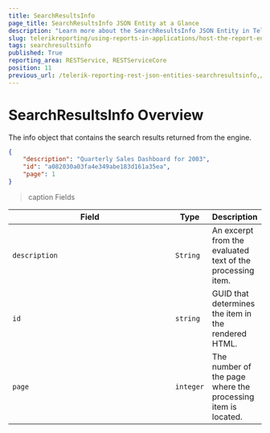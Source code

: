 ```yaml
---
title: SearchResultsInfo
page_title: SearchResultsInfo JSON Entity at a Glance
description: "Learn more about the SearchResultsInfo JSON Entity in Telerik Reporting REST Service and the type and meaning of each field."
slug: telerikreporting/using-reports-in-applications/host-the-report-engine-remotely/telerik-reporting-rest-services/rest-api-reference/json-entities/searchresultsinfo
tags: searchresultsinfo
published: True
reporting_area: RESTService, RESTServiceCore
position: 11
previous_url: /telerik-reporting-rest-json-entities-searchresultsinfo,/embedding-reports/host-the-report-engine-remotely/telerik-reporting-rest-services/rest-api-reference/json-entities/searchresultsinfo
---
```


<style>
    table th:nth-of-type(2) {
		width: 10%;
	}

    table th:nth-of-type(3) {
		width: 10%;
	}

    table th:nth-of-type(4) {
		width: 60%;
	}
</style>

# SearchResultsInfo Overview

The info object that contains the search results returned from the engine.

````JSON
{
	"description": "Quarterly Sales Dashboard for 2003",
	"id": "a082030a03fa4e349abe183d161a35ea",
	"page": 1
}
````

>caption Fields

| Field | Type | Description |
| ------ | ------ | ------ |
|`description`|`String`|An excerpt from the evaluated text of the processing item.|
|`id`|`string`|GUID that determines the item in the rendered HTML.|
|`page`|`integer`|The number of the page where the processing item is located.|
